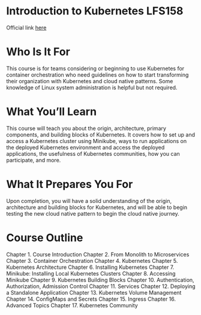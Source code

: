 # Introduction to Kubernetes LFS158

Official link [here](https://training.linuxfoundation.org/training/introduction-to-kubernetes/)

# Who Is It For

This course is for teams considering or beginning to use Kubernetes for container orchestration who need guidelines on how to start transforming their organization with Kubernetes and cloud native patterns. Some knowledge of Linux system administration is helpful but not required.

# What You’ll Learn

This course will teach you about the origin, architecture, primary components, and building blocks of Kubernetes. It covers how to set up and access a Kubernetes cluster using Minikube, ways to run applications on the deployed Kubernetes environment and access the deployed applications, the usefulness of Kubernetes communities, how you can participate, and more.

# What It Prepares You For

Upon completion, you will have a solid understanding of the origin, architecture and building blocks for Kubernetes, and will be able to begin testing the new cloud native pattern to begin the cloud native journey.

# Course Outline

Chapter 1. Course Introduction
Chapter 2. From Monolith to Microservices
Chapter 3. Container Orchestration
Chapter 4. Kubernetes
Chapter 5. Kubernetes Architecture
Chapter 6. Installing Kubernetes
Chapter 7. Minikube: Installing Local Kubernetes Clusters
Chapter 8. Accessing Minikube
Chapter 9. Kubernetes Building Blocks
Chapter 10. Authentication, Authorization, Admission Control
Chapter 11. Services
Chapter 12. Deploying a Standalone Application
Chapter 13. Kubernetes Volume Management
Chapter 14. ConfigMaps and Secrets
Chapter 15. Ingress
Chapter 16. Advanced Topics
Chapter 17. Kubernetes Community